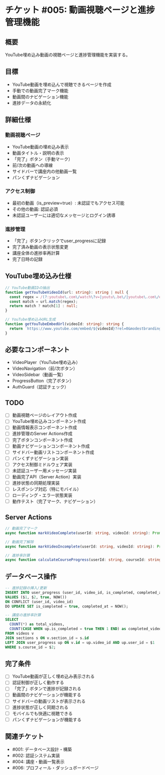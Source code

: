 # チケット #005: 動画視聴ページと進捗管理機能

## 概要
YouTube埋め込み動画の視聴ページと進捗管理機能を実装する。

## 目標
- YouTube動画を埋め込んで視聴できるページを作成
- 手動での動画完了マーク機能
- 動画間のナビゲーション機能
- 進捗データの永続化

## 詳細仕様

### 動画視聴ページ
- YouTube動画の埋め込み表示
- 動画タイトル・説明の表示
- 「完了」ボタン（手動マーク）
- 前/次の動画への導線
- サイドバーで講座内の他動画一覧
- パンくずナビゲーション

### アクセス制御
- 最初の動画（is_preview=true）: 未認証でもアクセス可能
- その他の動画: 認証必須
- 未認証ユーザーには適切なメッセージとログイン誘導

### 進捗管理
- 「完了」ボタンクリックでuser_progressに記録
- 完了済み動画の表示状態変更
- 講座全体の進捗率再計算
- 完了日時の記録

## YouTube埋め込み仕様
```typescript
// YouTube動画IDの抽出
function getYouTubeVideoId(url: string): string | null {
  const regex = /(?:youtube\.com\/watch\?v=|youtu\.be\/|youtube\.com\/embed\/)([^&\n?#]+)/;
  const match = url.match(regex);
  return match ? match[1] : null;
}

// YouTube埋め込みURL生成
function getYouTubeEmbedUrl(videoId: string): string {
  return `https://www.youtube.com/embed/${videoId}?rel=0&modestbranding=1`;
}
```

## 必要なコンポーネント
- VideoPlayer（YouTube埋め込み）
- VideoNavigation（前/次ボタン）
- VideoSidebar（動画一覧）
- ProgressButton（完了ボタン）
- AuthGuard（認証チェック）

## TODO
- [ ] 動画視聴ページのレイアウト作成
- [ ] YouTube埋め込みコンポーネント作成
- [ ] 動画情報表示コンポーネント作成
- [ ] 進捗管理のServer Actions作成
- [ ] 完了ボタンコンポーネント作成
- [ ] 動画ナビゲーションコンポーネント作成
- [ ] サイドバー動画リストコンポーネント作成
- [ ] パンくずナビゲーション実装
- [ ] アクセス制御ミドルウェア実装
- [ ] 未認証ユーザー用メッセージ実装
- [ ] 動画完了API（Server Action）実装
- [ ] 進捗状態の同期処理実装
- [ ] レスポンシブ対応（特にモバイル）
- [ ] ローディング・エラー状態実装
- [ ] 動作テスト（完了マーク、ナビゲーション）

## Server Actions
```typescript
// 動画完了マーク
async function markVideoComplete(userId: string, videoId: string): Promise<void>

// 動画完了解除
async function markVideoIncomplete(userId: string, videoId: string): Promise<void>

// 進捗率計算
async function calculateCourseProgress(userId: string, courseId: string): Promise<number>
```

## データベース操作
```sql
-- 進捗記録の挿入/更新
INSERT INTO user_progress (user_id, video_id, is_completed, completed_at)
VALUES ($1, $2, true, NOW())
ON CONFLICT (user_id, video_id) 
DO UPDATE SET is_completed = true, completed_at = NOW();

-- 講座の進捗率計算
SELECT 
  COUNT(*) as total_videos,
  COUNT(CASE WHEN up.is_completed = true THEN 1 END) as completed_videos
FROM videos v
JOIN sections s ON v.section_id = s.id
LEFT JOIN user_progress up ON v.id = up.video_id AND up.user_id = $1
WHERE s.course_id = $2;
```

## 完了条件
- [ ] YouTube動画が正しく埋め込み表示される
- [ ] 認証制御が正しく動作する
- [ ] 「完了」ボタンで進捗が記録される
- [ ] 動画間のナビゲーションが機能する
- [ ] サイドバーの動画リストが表示される
- [ ] 進捗状態が正しく同期される
- [ ] モバイルでも快適に視聴できる
- [ ] パンくずナビゲーションが機能する

## 関連チケット
- #001: データベース設計・構築
- #002: 認証システム実装
- #004: 講座・動画一覧表示
- #006: プロフィール・ダッシュボードページ